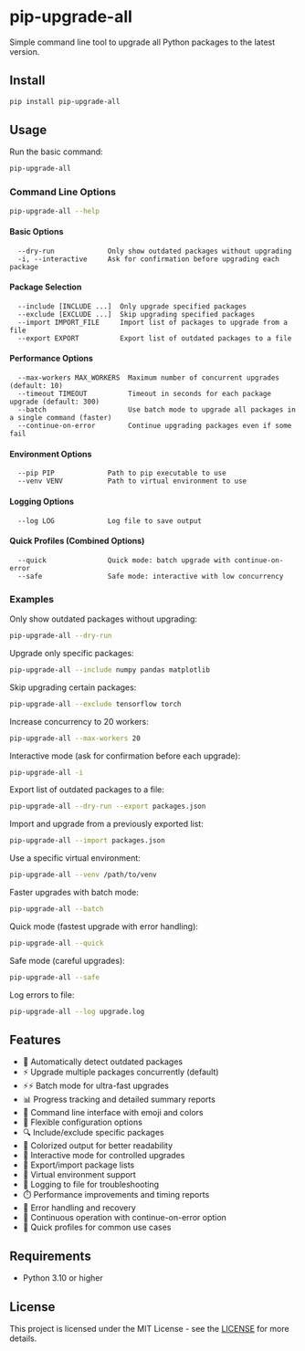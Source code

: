 # pip-upgrade-all  

Simple command line tool to upgrade all Python packages to the latest version.

## Install

```bash
pip install pip-upgrade-all
```

## Usage

Run the basic command:

```bash
pip-upgrade-all
```

### Command Line Options

```bash
pip-upgrade-all --help
```

#### Basic Options
```
  --dry-run             Only show outdated packages without upgrading
  -i, --interactive     Ask for confirmation before upgrading each package
```

#### Package Selection
```
  --include [INCLUDE ...]  Only upgrade specified packages
  --exclude [EXCLUDE ...]  Skip upgrading specified packages
  --import IMPORT_FILE     Import list of packages to upgrade from a file
  --export EXPORT          Export list of outdated packages to a file
```

#### Performance Options
```
  --max-workers MAX_WORKERS  Maximum number of concurrent upgrades (default: 10)
  --timeout TIMEOUT          Timeout in seconds for each package upgrade (default: 300)
  --batch                    Use batch mode to upgrade all packages in a single command (faster)
  --continue-on-error        Continue upgrading packages even if some fail
```

#### Environment Options
```
  --pip PIP             Path to pip executable to use
  --venv VENV           Path to virtual environment to use
```

#### Logging Options
```
  --log LOG             Log file to save output
```

#### Quick Profiles (Combined Options)
```
  --quick               Quick mode: batch upgrade with continue-on-error
  --safe                Safe mode: interactive with low concurrency
```

### Examples

Only show outdated packages without upgrading:
```bash
pip-upgrade-all --dry-run
```

Upgrade only specific packages:
```bash
pip-upgrade-all --include numpy pandas matplotlib
```

Skip upgrading certain packages:
```bash
pip-upgrade-all --exclude tensorflow torch
```

Increase concurrency to 20 workers:
```bash
pip-upgrade-all --max-workers 20
```

Interactive mode (ask for confirmation before each upgrade):
```bash
pip-upgrade-all -i
```

Export list of outdated packages to a file:
```bash
pip-upgrade-all --dry-run --export packages.json
```

Import and upgrade from a previously exported list:
```bash
pip-upgrade-all --import packages.json
```

Use a specific virtual environment:
```bash
pip-upgrade-all --venv /path/to/venv
```

Faster upgrades with batch mode:
```bash
pip-upgrade-all --batch
```

Quick mode (fastest upgrade with error handling):
```bash
pip-upgrade-all --quick
```

Safe mode (careful upgrades):
```bash
pip-upgrade-all --safe
```

Log errors to file:
```bash
pip-upgrade-all --log upgrade.log
```

## Features

- 🔄 Automatically detect outdated packages
- ⚡ Upgrade multiple packages concurrently (default)
- ⚡⚡ Batch mode for ultra-fast upgrades
- 📊 Progress tracking and detailed summary reports
- 🎯 Command line interface with emoji and colors
- 🔧 Flexible configuration options
- 🔍 Include/exclude specific packages
- 🌈 Colorized output for better readability
- 🔐 Interactive mode for controlled upgrades
- 💾 Export/import package lists
- 🧪 Virtual environment support
- 📝 Logging to file for troubleshooting
- ⏱️ Performance improvements and timing reports
- 🔨 Error handling and recovery
- 🔄 Continuous operation with continue-on-error option
- 🚀 Quick profiles for common use cases

## Requirements

- Python 3.10 or higher

## License

This project is licensed under the MIT License - see the [LICENSE](LICENSE) for more details. 